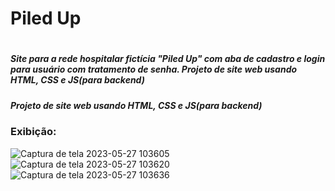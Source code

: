 <h1>Piled Up<h1>
<h5>
   Site para a rede hospitalar fictícia "Piled Up" com aba de cadastro e login para usuário com tratamento de senha.
    Projeto de site web usando HTML, CSS e JS(para backend)
</h5>
<h5>Projeto de site web usando HTML, CSS e JS(para backend)</h5>

<h3>Exibição:</h3>




![Captura de tela 2023-05-27 103605](https://github.com/millagmgomes/PiledUp/assets/120679601/f09f178f-ecb0-49a5-9d1b-bed728d3aca8)
![Captura de tela 2023-05-27 103620](https://github.com/millagmgomes/PiledUp/assets/120679601/e9238be6-cfc3-4767-b678-8b64ea872129)
![Captura de tela 2023-05-27 103636](https://github.com/millagmgomes/PiledUp/assets/120679601/d4b29e57-0393-4412-92e4-4c976e7d3f6f)
